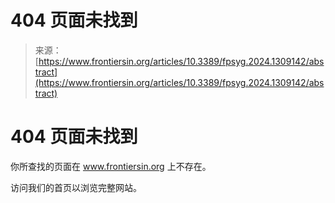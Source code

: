 <!--yml

category: 未分类

date: 2024-05-27 14:31:45

-->

# 404 页面未找到

> 来源：[https://www.frontiersin.org/articles/10.3389/fpsyg.2024.1309142/abstract](https://www.frontiersin.org/articles/10.3389/fpsyg.2024.1309142/abstract)

<main class="ErrorPage" data-v-4559a7d5="">

# 404 页面未找到

你所查找的页面在 www.frontiersin.org 上不存在。

访问我们的首页以浏览完整网站。

[](/journals)</main>
